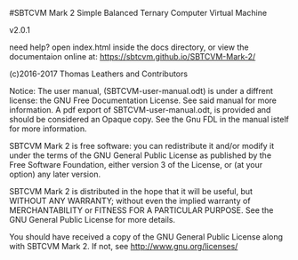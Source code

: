 #SBTCVM Mark 2
Simple Balanced Ternary Computer Virtual Machine

v2.0.1

need help? open index.html inside the docs directory,
or view the documentaion online at:
<https://sbtcvm.github.io/SBTCVM-Mark-2/>

(c)2016-2017 Thomas Leathers and Contributors

Notice: The user manual, (SBTCVM-user-manual.odt) is under a diffrent license:
the GNU Free Documentation License. See said manual for more information.
A pdf export of SBTCVM-user-manual.odt, is provided and should be considered
an Opaque copy. See the Gnu FDL in the manual istelf for more information.

  SBTCVM Mark 2 is free software: you can redistribute it and/or modify
  it under the terms of the GNU General Public License as published by
  the Free Software Foundation, either version 3 of the License, or
  (at your option) any later version.
  
  SBTCVM Mark 2 is distributed in the hope that it will be useful,
  but WITHOUT ANY WARRANTY; without even the implied warranty of
  MERCHANTABILITY or FITNESS FOR A PARTICULAR PURPOSE. See the
  GNU General Public License for more details.
 
  You should have received a copy of the GNU General Public License
  along with SBTCVM Mark 2. If not, see <http://www.gnu.org/licenses/>
